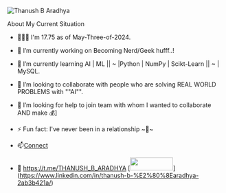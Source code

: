 ![Thanush B Aradhya](https://github.com/Thanush-B-Aradhya/Thanush-B-Aradhya/assets/146853395/68c85bc7-bcd6-4cfa-b040-603147e7365c)

About My Current Situation

- 🚶🏼‍♂️ I'm 17.75 as of May-Three-of-2024.
- 🔭 I’m currently working on Becoming Nerd/Geek hufff..!
- 🌱 I’m currently learning AI | ML || ~ |Python | NumPy | Scikt-Learn || ~ | MySQL.
- 👯 I’m looking to collaborate with people who are solving REAL WORLD PROBLEMS with ""AI"".
- 🤔 I’m looking for help to join team with whom I wanted to collaborate AND make 💰]
- ⚡ Fun fact: I've never been in a relationship ~💞~


- 📫<a href="mailto:thanush.connect@gmail.com?subject=Hello%20there&body=Email%20Contents!">Connect</a>
- 💬 https://t.me/THANUSH_B_ARADHYA
[<img src = "https://github.com/Thanush-B-Aradhya/Thanush-B-Aradhya/assets/146853395/6d7ad903-3338-44f4-9407-2ab9ff34c6a5" width="100" height="30">] (https://www.linkedin.com/in/thanush-b-%E2%80%8Earadhya-2ab3b421a/)
